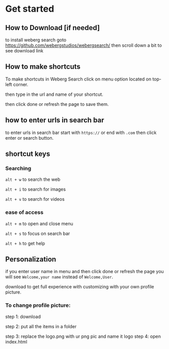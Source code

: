 # Get started
## How to Download [if needed]
to install weberg search goto https://github.com/webergstudios/webergsearch/ then scroll down a bit to see download link
## How to make shortcuts
To make shortcuts in Weberg Search click on menu option located on top-left corner.

then type in the url and name of your shortcut.

then click done or refresh the page to save them.
## how to enter urls in search bar
to enter urls in search bar start with `https://` or end with `.com` then click enter or search button.
## shortcut keys
### Searching
`alt + w` to search the web

`alt + i` to search for images

`alt + v` to search for videos
### ease of access
`alt + m` to open and close menu

`alt + s` to focus on search bar

`alt + h` to get help
## Personalization 
if you enter user name in menu and then click done or refresh the page you will see `Welcome,your name` instead of `Welcome,User`.

download to get full experience with customizing with your own profile picture. 

### To change profile picture: 
step 1: download 

step 2: put all the items in a folder 

step 3: replace the logo.png with ur png pic and name it logo step 4: open index.html
